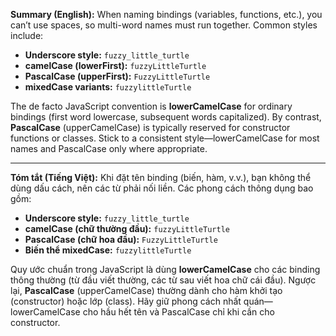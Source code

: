 **Summary (English):**
When naming bindings (variables, functions, etc.), you can’t use spaces, so multi-word names must run together. Common styles include:

* **Underscore style:** `fuzzy_little_turtle`
* **camelCase (lowerFirst):** `fuzzyLittleTurtle`
* **PascalCase (upperFirst):** `FuzzyLittleTurtle`
* **mixedCase variants:** `fuzzylittleTurtle`

The de facto JavaScript convention is **lowerCamelCase** for ordinary bindings (first word lowercase, subsequent words capitalized). By contrast, **PascalCase** (upperCamelCase) is typically reserved for constructor functions or classes. Stick to a consistent style—lowerCamelCase for most names and PascalCase only where appropriate.

---

**Tóm tắt (Tiếng Việt):**
Khi đặt tên binding (biến, hàm, v.v.), bạn không thể dùng dấu cách, nên các từ phải nối liền. Các phong cách thông dụng bao gồm:

* **Underscore style:** `fuzzy_little_turtle`
* **camelCase (chữ thường đầu):** `fuzzyLittleTurtle`
* **PascalCase (chữ hoa đầu):** `FuzzyLittleTurtle`
* **Biến thể mixedCase:** `fuzzylittleTurtle`

Quy ước chuẩn trong JavaScript là dùng **lowerCamelCase** cho các binding thông thường (từ đầu viết thường, các từ sau viết hoa chữ cái đầu). Ngược lại, **PascalCase** (upperCamelCase) thường dành cho hàm khởi tạo (constructor) hoặc lớp (class). Hãy giữ phong cách nhất quán—lowerCamelCase cho hầu hết tên và PascalCase chỉ khi cần cho constructor.
